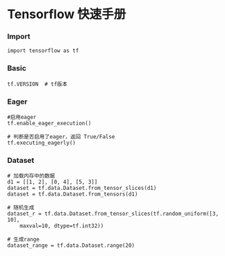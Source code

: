 # Tensorflow 快速手册

### Import
	import tensorflow as tf

### Basic

	tf.VERSION	# tf版本

### Eager
	#启用eager
	tf.enable_eager_execution()

	# 判断是否启用了eager，返回 True/False
	tf.executing_eagerly()

### Dataset

	# 加载内存中的数据
	d1 = [[1, 2], [0, 4], [5, 3]]
	dataset = tf.data.Dataset.from_tensor_slices(d1)
	dataset = tf.data.Dataset.from_tensors(d1)
	
	# 随机生成
	dataset_r = tf.data.Dataset.from_tensor_slices(tf.random_uniform([3, 10], 
		maxval=10, dtype=tf.int32))
	
	# 生成range
	dataset_range = tf.data.Dataset.range(20)

